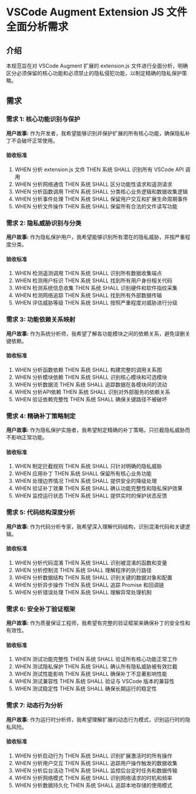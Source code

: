 # VSCode Augment Extension JS 文件全面分析需求

## 介绍

本规范旨在对 VSCode Augment 扩展的 extension.js 文件进行全面分析，明确区分必须保留的核心功能和必须禁止的隐私侵犯功能，以制定精确的隐私保护策略。

## 需求

### 需求 1: 核心功能识别与保护

**用户故事:** 作为开发者，我希望能够识别并保护扩展的所有核心功能，确保隐私补丁不会破坏正常使用。

#### 验收标准

1. WHEN 分析 extension.js 文件 THEN 系统 SHALL 识别所有 VSCode API 调用
2. WHEN 分析网络通信 THEN 系统 SHALL 区分功能性请求和遥测请求
3. WHEN 分析函数调用 THEN 系统 SHALL 分类核心业务逻辑和数据收集逻辑
4. WHEN 分析事件处理 THEN 系统 SHALL 保留用户交互和扩展生命周期事件
5. WHEN 分析文件操作 THEN 系统 SHALL 保留所有合法的文件读写功能

### 需求 2: 隐私威胁识别与分类

**用户故事:** 作为隐私保护用户，我希望能够识别所有潜在的隐私威胁，并按严重程度分类。

#### 验收标准

1. WHEN 检测遥测调用 THEN 系统 SHALL 识别所有数据收集端点
2. WHEN 检测用户标识 THEN 系统 SHALL 找到所有用户身份相关代码
3. WHEN 检测系统信息收集 THEN 系统 SHALL 识别硬件和软件指纹采集
4. WHEN 检测网络追踪 THEN 系统 SHALL 找到所有外部数据传输
5. WHEN 评估威胁等级 THEN 系统 SHALL 按照严重程度对威胁进行分级

### 需求 3: 功能依赖关系映射

**用户故事:** 作为系统分析师，我希望了解各功能模块之间的依赖关系，避免误删关键依赖。

#### 验收标准

1. WHEN 分析函数依赖 THEN 系统 SHALL 构建完整的调用关系图
2. WHEN 分析模块依赖 THEN 系统 SHALL 识别核心模块和可选模块
3. WHEN 分析数据流 THEN 系统 SHALL 追踪数据在各模块间的流动
4. WHEN 分析API依赖 THEN 系统 SHALL 识别对外部服务的依赖关系
5. WHEN 验证依赖完整性 THEN 系统 SHALL 确保关键路径不被破坏

### 需求 4: 精确补丁策略制定

**用户故事:** 作为隐私保护实施者，我希望制定精确的补丁策略，只拦截隐私威胁而不影响正常功能。

#### 验收标准

1. WHEN 制定拦截规则 THEN 系统 SHALL 只针对明确的隐私威胁
2. WHEN 应用补丁 THEN 系统 SHALL 保留所有核心业务功能
3. WHEN 处理边界情况 THEN 系统 SHALL 提供安全的降级处理
4. WHEN 验证补丁效果 THEN 系统 SHALL 确认功能完整性和隐私保护效果
5. WHEN 监控运行状态 THEN 系统 SHALL 提供实时的保护状态反馈

### 需求 5: 代码结构深度分析

**用户故事:** 作为代码分析专家，我希望深入理解代码结构，识别混淆代码和关键逻辑。

#### 验收标准

1. WHEN 分析代码混淆 THEN 系统 SHALL 识别被混淆的函数和变量
2. WHEN 分析控制流 THEN 系统 SHALL 理解程序的执行路径
3. WHEN 分析数据结构 THEN 系统 SHALL 识别关键的数据对象和配置
4. WHEN 分析异步操作 THEN 系统 SHALL 追踪 Promise 和回调链
5. WHEN 分析错误处理 THEN 系统 SHALL 理解异常处理机制

### 需求 6: 安全补丁验证框架

**用户故事:** 作为质量保证工程师，我希望有完整的验证框架来确保补丁的安全性和有效性。

#### 验收标准

1. WHEN 测试功能完整性 THEN 系统 SHALL 验证所有核心功能正常工作
2. WHEN 测试隐私保护 THEN 系统 SHALL 确认所有隐私威胁被有效拦截
3. WHEN 测试性能影响 THEN 系统 SHALL 确保补丁不显著影响性能
4. WHEN 测试兼容性 THEN 系统 SHALL 验证与 VSCode 版本的兼容性
5. WHEN 测试稳定性 THEN 系统 SHALL 确保长期运行的稳定性

### 需求 7: 动态行为分析

**用户故事:** 作为运行时分析师，我希望理解扩展的动态行为模式，识别运行时的隐私风险。

#### 验收标准

1. WHEN 分析启动行为 THEN 系统 SHALL 识别扩展激活时的所有操作
2. WHEN 分析用户交互 THEN 系统 SHALL 追踪用户操作触发的数据收集
3. WHEN 分析后台活动 THEN 系统 SHALL 监控后台定时任务和数据传输
4. WHEN 分析网络模式 THEN 系统 SHALL 识别网络请求的时机和频率
5. WHEN 分析数据持久化 THEN 系统 SHALL 追踪本地存储的使用模式
